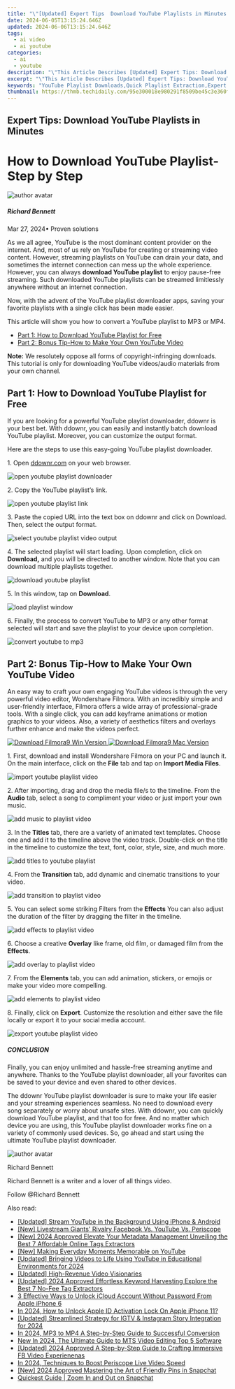 ```yaml
---
title: "\"[Updated] Expert Tips  Download YouTube Playlists in Minutes for 2024\""
date: 2024-06-05T13:15:24.646Z
updated: 2024-06-06T13:15:24.646Z
tags:
  - ai video
  - ai youtube
categories:
  - ai
  - youtube
description: "\"This Article Describes [Updated] Expert Tips: Download YouTube Playlists in Minutes for 2024\""
excerpt: "\"This Article Describes [Updated] Expert Tips: Download YouTube Playlists in Minutes for 2024\""
keywords: "YouTube Playlist Downloads,Quick Playlist Extraction,Expert Video Organization,Efficient Content Access,Streamlined Media Lists,Save YouTube Videos Fast,Optimize Viewing Experience"
thumbnail: https://thmb.techidaily.com/95e300018e980291f8509be45c3e360fa38c440741dbce7d87b862e7e88474bb.jpg
---
```


## Expert Tips: Download YouTube Playlists in Minutes

# How to Download YouTube Playlist-Step by Step

![author avatar](https://images.wondershare.com/filmora/article-images/richard-bennett.jpg)

##### Richard Bennett

 Mar 27, 2024• Proven solutions

As we all agree, YouTube is the most dominant content provider on the internet. And, most of us rely on YouTube for creating or streaming video content. However, streaming playlists on YouTube can drain your data, and sometimes the internet connection can mess up the whole experience. However, you can always **download YouTube playlist** to enjoy pause-free streaming. Such downloaded YouTube playlists can be streamed limitlessly anywhere without an internet connection.

Now, with the advent of the YouTube playlist downloader apps, saving your favorite playlists with a single click has been made easier.

This article will show you how to convert a YouTube playlist to MP3 or MP4.

* [Part 1: How to Download YouTube Playlist for Free](#part1)
* [Part 2: Bonus Tip-How to Make Your Own YouTube Video](#part2)

**Note:** We resolutely oppose all forms of copyright-infringing downloads. This tutorial is only for downloading YouTube videos/audio materials from your own channel.

## Part 1: How to Download YouTube Playlist for Free

If you are looking for a powerful YouTube playlist downloader, ddownr is your best bet. With ddownr, you can easily and instantly batch download YouTube playlist. Moreover, you can customize the output format.

Here are the steps to use this easy-going YouTube playlist downloader.

1\. Open [ddownr.com](https://ddownr.com/) on your web browser.

![open youtube playlist downloader](https://images.wondershare.com/filmora/article-images/1-open-youtube-playlist-downloader.jpg)

2\. Copy the YouTube playlist’s link.

![open youtube playlist link](https://images.wondershare.com/filmora/article-images/2-open-youtube-playlist-link.jpg)

3\. Paste the copied URL into the text box on ddownr and click on Download. Then, select the output format.

![select youtube playlist video output](https://images.wondershare.com/filmora/article-images/3-select-playlist-output.jpg)

4\. The selected playlist will start loading. Upon completion, click on **Download,** and you will be directed to another window. Note that you can download multiple playlists together.

![download youtube playlist](https://images.wondershare.com/filmora/article-images/4-download-youtube-playlist.jpg)

5\. In this window, tap on **Download**.

![load playlist window](https://images.wondershare.com/filmora/article-images/5-load-playlist-window.jpg)

6\. Finally, the process to convert YouTube to MP3 or any other format selected will start and save the playlist to your device upon completion.

![convert youtube to mp3](https://images.wondershare.com/filmora/article-images/6-convert-youtube-to-mp3.jpg)

## Part 2: Bonus Tip-How to Make Your Own YouTube Video

An easy way to craft your own engaging YouTube videos is through the very powerful video editor, Wondershare Filmora. With an incredibly simple and user-friendly interface, Filmora offers a wide array of professional-grade tools. With a single click, you can add keyframe animations or motion graphics to your videos. Also, a variety of aesthetics filters and overlays further enhance and make the videos perfect.

[![Download Filmora9 Win Version](https://images.wondershare.com/filmora/guide/download-btn-win.jpg) ](https://tools.techidaily.com/wondershare/filmora/download/) [![Download Filmora9 Mac Version](https://images.wondershare.com/filmora/guide/download-btn-mac.jpg) ](https://tools.techidaily.com/wondershare/filmora/download/)

1\. First, download and install Wondershare Filmora on your PC and launch it. On the main interface, click on the **File** tab and tap on **Import Media Files**.

![import youtube playlist video](https://images.wondershare.com/filmora/article-images/7-import-youtube-playlist-video.jpg)

2\. After importing, drag and drop the media file/s to the timeline. From the **Audio** tab, select a song to compliment your video or just import your own music.

![add music to playlist video](https://images.wondershare.com/filmora/article-images/8-add-music-to-playlist-video.jpg)

3\. In the **Titles** tab, there are a variety of animated text templates. Choose one and add it to the timeline above the video track. Double-click on the title in the timeline to customize the text, font, color, style, size, and much more.

![add titles to youtube playlist](https://images.wondershare.com/filmora/article-images/9-add-titles-to-youtube-playlist.jpg)

4\. From the **Transition** tab, add dynamic and cinematic transitions to your video.

![add transition to playlist video](https://images.wondershare.com/filmora/article-images/10-add-transition-to-playlist-video.jpg)

5\. You can select some striking Filters from the **Effects** You can also adjust the duration of the filter by dragging the filter in the timeline.

![add effects to playlist video](https://images.wondershare.com/filmora/article-images/11-add-effects-to-playlist-video.jpg)

6\. Choose a creative **Overlay** like frame, old film, or damaged film from the **Effects**.

![add overlay to playlist video](https://images.wondershare.com/filmora/article-images/12-add-overlay-to-playlist-video.jpg)

7\. From the **Elements** tab, you can add animation, stickers, or emojis or make your video more compelling.

![add elements to playlist video](https://images.wondershare.com/filmora/article-images/13-add-elements-to-playlist-video.jpg)

8\. Finally, click on **Export**. Customize the resolution and either save the file locally or export it to your social media account.

![export youtube playlist video](https://images.wondershare.com/filmora/article-images/14-export-youtube-playlist-video.jpg)

##### CONCLUSION

Finally, you can enjoy unlimited and hassle-free streaming anytime and anywhere. Thanks to the YouTube playlist downloader, all your favorites can be saved to your device and even shared to other devices.

The ddownr YouTube playlist downloader is sure to make your life easier and your streaming experiences seamless. No need to download every song separately or worry about unsafe sites. With ddownr, you can quickly download YouTube playlist, and that too for free. And no matter which device you are using, this YouTube playlist downloader works fine on a variety of commonly used devices. So, go ahead and start using the ultimate YouTube playlist downloader.

![author avatar](https://images.wondershare.com/filmora/article-images/richard-bennett.jpg)

Richard Bennett

Richard Bennett is a writer and a lover of all things video.

Follow @Richard Bennett

<span class="atpl-alsoreadstyle">Also read:</span>
<div><ul>
<li><a href="https://facebook-video-share.techidaily.com/updated-stream-youtube-in-the-background-using-iphone-and-android/"><u>[Updated] Stream YouTube in the Background Using iPhone & Android</u></a></li>
<li><a href="https://facebook-video-share.techidaily.com/new-livestream-giants-rivalry-facebook-vs-youtube-vs-periscope/"><u>[New] Livestream Giants' Rivalry  Facebook Vs. YouTube Vs. Periscope</u></a></li>
<li><a href="https://facebook-video-share.techidaily.com/new-2024-approved-elevate-your-metadata-management-unveiling-the-best-7-affordable-online-tags-extractors/"><u>[New] 2024 Approved  Elevate Your Metadata Management  Unveiling the Best 7 Affordable Online Tags Extractors</u></a></li>
<li><a href="https://facebook-video-share.techidaily.com/new-making-everyday-moments-memorable-on-youtube/"><u>[New] Making Everyday Moments Memorable on YouTube</u></a></li>
<li><a href="https://facebook-video-share.techidaily.com/updated-bringing-videos-to-life-using-youtube-in-educational-environments-for-2024/"><u>[Updated] Bringing Videos to Life  Using YouTube in Educational Environments for 2024</u></a></li>
<li><a href="https://facebook-video-share.techidaily.com/updated-high-revenue-video-visionaries/"><u>[Updated] High-Revenue Video Visionaries</u></a></li>
<li><a href="https://facebook-video-share.techidaily.com/updated-2024-approved-effortless-keyword-harvesting-explore-the-best-7-no-fee-tag-extractors/"><u>[Updated] 2024 Approved  Effortless Keyword Harvesting  Explore the Best 7 No-Fee Tag Extractors</u></a></li>
<li><a href="https://activate-lock.techidaily.com/3-effective-ways-to-unlock-icloud-account-without-password-from-apple-iphone-6-by-drfone-ios/"><u>3 Effective Ways to Unlock iCloud Account Without Password From Apple iPhone 6</u></a></li>
<li><a href="https://activate-lock.techidaily.com/in-2024-how-to-unlock-apple-id-activation-lock-on-apple-iphone-11-by-drfone-ios/"><u>In 2024, How to Unlock Apple ID Activation Lock On Apple iPhone 11?</u></a></li>
<li><a href="https://instagram-videos.techidaily.com/updated-streamlined-strategy-for-igtv-and-instagram-story-integration-for-2024/"><u>[Updated] Streamlined Strategy for IGTV & Instagram Story Integration for 2024</u></a></li>
<li><a href="https://smart-video-creator.techidaily.com/in-2024-mp3-to-mp4-a-step-by-step-guide-to-successful-conversion/"><u>In 2024, MP3 to MP4 A Step-by-Step Guide to Successful Conversion</u></a></li>
<li><a href="https://smart-video-editing.techidaily.com/new-in-2024-the-ultimate-guide-to-mts-video-editing-top-5-software/"><u>New In 2024, The Ultimate Guide to MTS Video Editing Top 5 Software</u></a></li>
<li><a href="https://facebook-video-content.techidaily.com/updated-2024-approved-a-step-by-step-guide-to-crafting-immersive-fb-video-experienenas/"><u>[Updated] 2024 Approved  A Step-by-Step Guide to Crafting Immersive FB Video Experienenas</u></a></li>
<li><a href="https://some-skills.techidaily.com/in-2024-techniques-to-boost-periscope-live-video-speed/"><u>In 2024, Techniques to Boost Periscope Live Video Speed</u></a></li>
<li><a href="https://snapchat-videos.techidaily.com/new-2024-approved-mastering-the-art-of-friendly-pins-in-snapchat/"><u>[New] 2024 Approved  Mastering the Art of Friendly Pins in Snapchat</u></a></li>
<li><a href="https://ai-editing-video.techidaily.com/quickest-guide-zoom-in-and-out-on-snapchat/"><u>Quickest Guide | Zoom In and Out on Snapchat</u></a></li>
</ul></div>

<ins class="adsbygoogle"
      style="display:block"
      data-ad-client="ca-pub-7571918770474297"
      data-ad-slot="8358498916"
      data-ad-format="auto"
      data-full-width-responsive="true"></ins>